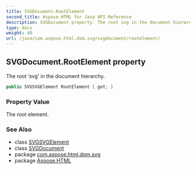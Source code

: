 ```yaml
---
title: SVGDocument.RootElement
second_title: Aspose.HTML for Java API Reference
description: SVGDocument property. The root svg in the document hierarchy
type: docs
weight: 40
url: /java/com.aspose.html.dom.svg/svgdocument/rootelement/
---
```

## SVGDocument.RootElement property

The root ‘svg’ in the document hierarchy.

```java
public SVGSVGElement RootElement { get; }
```

### Property Value

The root element.

### See Also

* class [SVGSVGElement](../../svgsvgelement/)
* class [SVGDocument](../)
* package [com.aspose.html.dom.svg](../../../com.aspose.html.dom.svg/)
* package [Aspose.HTML](../../../)

